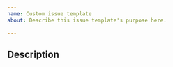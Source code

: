 ```yaml
---
name: Custom issue template
about: Describe this issue template's purpose here.

---
```


## Description
